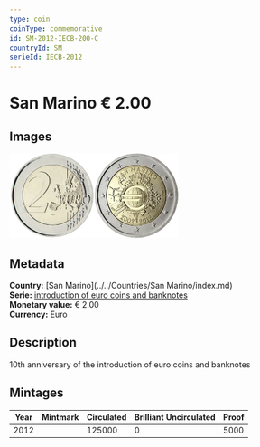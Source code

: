```yaml
---
type: coin
coinType: commemorative
id: SM-2012-IECB-200-C
countryId: SM
serieId: IECB-2012
---
```


# San Marino € 2.00

## Images

<img src="../../Images/common-2007-200.webp" height="150" alt="Front image"><img src="Images/SM-2012-200.webp" height="150" alt="Back image">

## Metadata

**Country:** [San Marino](../../Countries/San Marino/index.md)\
**Serie:** [introduction of euro coins and banknotes](index.md)\
**Monetary value:** € 2.00\
**Currency:** Euro

## Description

10th anniversary of the introduction of euro coins and banknotes

## Mintages

| Year | Mintmark | Circulated | Brilliant Uncirculated | Proof |
| ---- | -------- | ---------- | ---------------------- | ----- |
| 2012 |  | 125000 | 0 | 5000 |
